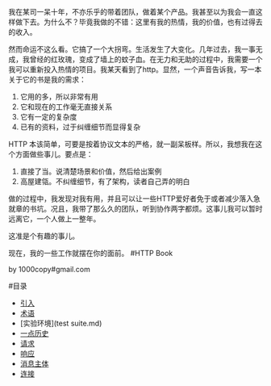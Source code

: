 我在某司一呆十年，不亦乐乎的带着团队，做着某个产品。我甚至以为我会一直这样做下去。为什么不？毕竟我做的不错：这里有我的热情，我的价值，也有过得去的收入。

然而命运不这么看。它搞了一个大拐弯。生活发生了大变化。几年过去，我一事无成，我曾经的红玫瑰，变成了墙上的蚊子血。在无力和无助的过程中，我需要一个我可以重新投入热情的项目。我某天看到了http。显然，一个声音告诉我，写一本关于它的书是我的需求：

1. 它用的多，所以非常有用
2. 它和现在的工作毫无直接关系
3. 它有一定的复杂度
4. 已有的资料，过于纠缠细节而显得复杂

HTTP 本该简单，可要是按着协议文本的严格，就一副呆板样。所以，我想我在这个方面做些事儿。要点是：

1. 直接了当。说清楚场景和价值，然后给出案例
2. 高屋建瓴。不纠缠细节，有了架构，读者自己弄的明白

做的过程中，我发现对我有用，并且可以让一些HTTP爱好者免于或者减少落入急就章的书坑。况且，我带了那么久的团队，听到协作两字都烦。这事儿我可以暂时远离它，一个人做上一整年。

这准是个有趣的事儿。

现在，我的一些工作就摆在你的面前。
#HTTP Book

by 1000copy#gmail.com


#目录

- [引入](introduction.md)
- [术语](term.md)
- [实验环境](test suite.md)
- [一点历史](history.md)
- [请求](request/)
- [响应](response/)
- [消息主体](message-body.md)
- [   连接](connection.md)
